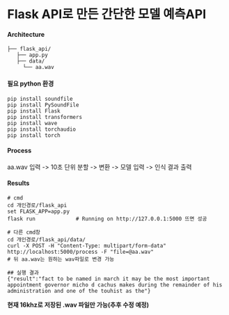# Flask API로 만든 간단한 모델 예측API
#### Architecture  
```
├── flask_api/
   ├── app.py
   ├── data/
     └── aa.wav
```
#### 필요 python 환경
```
pip install soundfile  
pip install PySoundFile  
pip install Flask  
pip install transformers  
pip install wave  
pip install torchaudio  
pip install torch  
```
#### Process
aa.wav 입력 -> 10초 단위 분할 -> 변환 -> 모델 입력 -> 인식 결과 출력

#### Results
```
# cmd
cd 개인경로/flask_api
set FLASK_APP=app.py
flask run             # Running on http://127.0.0.1:5000 뜨면 성공

# 다른 cmd창
cd 개인경로/flask_api/data/
curl -X POST -H "Content-Type: multipart/form-data" http://localhost:5000/process -F "file=@aa.wav"
# 뒤 aa.wav는 원하는 wav파일로 변경 가능

## 실행 결과
{"result":"fact to be named in march it may be the most important appointment governor micho d cachus makes during the remainder of his administration and one of the touhist as the"}
```
**현재 16khz로 저장된 .wav 파일만 가능(추후 수정 예정)** 
